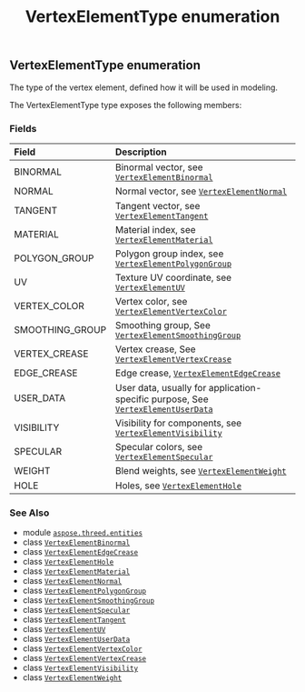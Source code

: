 ﻿---
title: VertexElementType enumeration
second_title: Aspose.3D for Python via .NET API References
description: 
type: docs
weight: 750
url: /python-net/aspose.threed.entities/vertexelementtype/
is_root: false
---

## VertexElementType enumeration

The type of the vertex element, defined how it will be used in modeling.



The VertexElementType type exposes the following members:

### Fields
| Field | Description |
| :- | :- |
| BINORMAL | Binormal vector, see [`VertexElementBinormal`](/3d/python-net/aspose.threed.entities/vertexelementbinormal) |
| NORMAL | Normal vector, see [`VertexElementNormal`](/3d/python-net/aspose.threed.entities/vertexelementnormal) |
| TANGENT | Tangent vector, see [`VertexElementTangent`](/3d/python-net/aspose.threed.entities/vertexelementtangent) |
| MATERIAL | Material index, see [`VertexElementMaterial`](/3d/python-net/aspose.threed.entities/vertexelementmaterial) |
| POLYGON_GROUP | Polygon group index, see [`VertexElementPolygonGroup`](/3d/python-net/aspose.threed.entities/vertexelementpolygongroup) |
| UV | Texture UV coordinate, see [`VertexElementUV`](/3d/python-net/aspose.threed.entities/vertexelementuv) |
| VERTEX_COLOR | Vertex color, see [`VertexElementVertexColor`](/3d/python-net/aspose.threed.entities/vertexelementvertexcolor) |
| SMOOTHING_GROUP | Smoothing group, See [`VertexElementSmoothingGroup`](/3d/python-net/aspose.threed.entities/vertexelementsmoothinggroup) |
| VERTEX_CREASE | Vertex crease, See [`VertexElementVertexCrease`](/3d/python-net/aspose.threed.entities/vertexelementvertexcrease) |
| EDGE_CREASE | Edge crease, [`VertexElementEdgeCrease`](/3d/python-net/aspose.threed.entities/vertexelementedgecrease) |
| USER_DATA | User data, usually for application-specific purpose, See [`VertexElementUserData`](/3d/python-net/aspose.threed.entities/vertexelementuserdata) |
| VISIBILITY | Visibility for components, see [`VertexElementVisibility`](/3d/python-net/aspose.threed.entities/vertexelementvisibility) |
| SPECULAR | Specular colors, see [`VertexElementSpecular`](/3d/python-net/aspose.threed.entities/vertexelementspecular) |
| WEIGHT | Blend weights, see [`VertexElementWeight`](/3d/python-net/aspose.threed.entities/vertexelementweight) |
| HOLE | Holes, see [`VertexElementHole`](/3d/python-net/aspose.threed.entities/vertexelementhole) |



### See Also
* module [`aspose.threed.entities`](..)
* class [`VertexElementBinormal`](/3d/python-net/aspose.threed.entities/vertexelementbinormal)
* class [`VertexElementEdgeCrease`](/3d/python-net/aspose.threed.entities/vertexelementedgecrease)
* class [`VertexElementHole`](/3d/python-net/aspose.threed.entities/vertexelementhole)
* class [`VertexElementMaterial`](/3d/python-net/aspose.threed.entities/vertexelementmaterial)
* class [`VertexElementNormal`](/3d/python-net/aspose.threed.entities/vertexelementnormal)
* class [`VertexElementPolygonGroup`](/3d/python-net/aspose.threed.entities/vertexelementpolygongroup)
* class [`VertexElementSmoothingGroup`](/3d/python-net/aspose.threed.entities/vertexelementsmoothinggroup)
* class [`VertexElementSpecular`](/3d/python-net/aspose.threed.entities/vertexelementspecular)
* class [`VertexElementTangent`](/3d/python-net/aspose.threed.entities/vertexelementtangent)
* class [`VertexElementUV`](/3d/python-net/aspose.threed.entities/vertexelementuv)
* class [`VertexElementUserData`](/3d/python-net/aspose.threed.entities/vertexelementuserdata)
* class [`VertexElementVertexColor`](/3d/python-net/aspose.threed.entities/vertexelementvertexcolor)
* class [`VertexElementVertexCrease`](/3d/python-net/aspose.threed.entities/vertexelementvertexcrease)
* class [`VertexElementVisibility`](/3d/python-net/aspose.threed.entities/vertexelementvisibility)
* class [`VertexElementWeight`](/3d/python-net/aspose.threed.entities/vertexelementweight)
